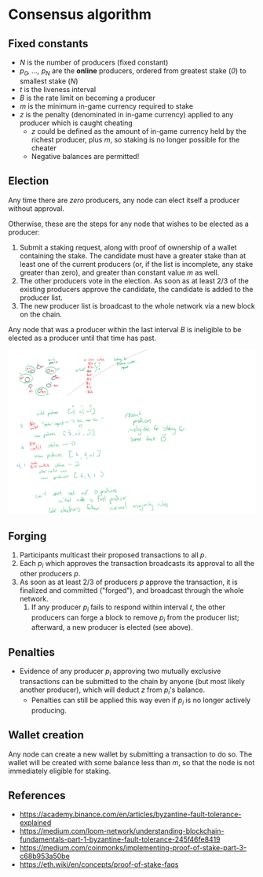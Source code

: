 # Consensus algorithm

## Fixed constants

* _N_ is the number of producers (fixed constant)
* _p<sub>0</sub>, ..., p<sub>N</sub>_ are the **online** producers, ordered from greatest stake (_0_) to smallest stake (_N_)
* _t_ is the liveness interval
* _B_ is the rate limit on becoming a producer
* _m_ is the minimum in-game currency required to stake
* _z_ is the penalty (denominated in in-game currency) applied to any producer which is caught cheating
	* _z_ could be defined as the amount of in-game currency held by the richest producer, plus _m_, so staking is no longer possible for the cheater
	* Negative balances are permitted!

## Election

Any time there are _zero_ producers, any node can elect itself a producer without approval.

Otherwise, these are the steps for any node that wishes to be elected as a producer:
1. Submit a staking request, along with proof of ownership of a wallet containing the stake. The candidate must have a greater stake than at least one of the current producers (or, if the list is incomplete, any stake greater than zero), and greater than constant value _m_ as well.
1. The other producers vote in the election. As soon as at least 2/3 of the existing producers approve the candidate, the candidate is added to the producer list.
1. The new producer list is broadcast to the whole network via a new block on the chain.

Any node that was a producer within the last interval _B_ is ineligible to be elected as a producer until that time has past.

![](election.svg)

## Forging

1. Participants multicast their proposed transactions to all _p_.
1. Each _p<sub>i</sub>_ which approves the transaction broadcasts its approval to all the other producers _p_.
1. As soon as at least 2/3 of producers _p_ approve the transaction, it is finalized and committed ("forged"), and broadcast through the whole network.
	1. If any producer _p<sub>i</sub>_ fails to respond within interval _t_, the other producers can forge a block to remove _p<sub>i</sub>_ from the producer list; afterward, a new producer is elected (see above).

## Penalties

* Evidence of any producer _p<sub>i</sub>_ approving two mutually exclusive transactions can be submitted to the chain by anyone (but most likely another producer), which will deduct _z_ from _p<sub>i</sub>_'s balance.
	* Penalties can still be applied this way even if _p<sub>i</sub>_ is no longer actively producing.

## Wallet creation

Any node can create a new wallet by submitting a transaction to do so. The wallet will be created with some balance less than _m_, so that the node is not immediately eligible for staking.

## References

* https://academy.binance.com/en/articles/byzantine-fault-tolerance-explained
* https://medium.com/loom-network/understanding-blockchain-fundamentals-part-1-byzantine-fault-tolerance-245f46fe8419
* https://medium.com/coinmonks/implementing-proof-of-stake-part-3-c68b953a50be
* https://eth.wiki/en/concepts/proof-of-stake-faqs